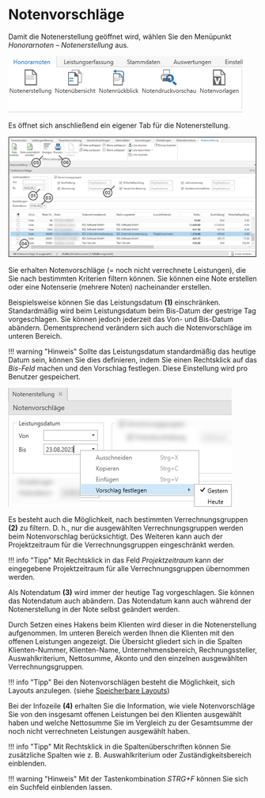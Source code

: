 # Notenvorschläge

Damit die Notenerstellung geöffnet wird, wählen Sie den Menüpunkt
*Honorarnoten – Notenerstellung* aus.


![](<img/image172.png>)

Es öffnet sich anschließend ein eigener Tab für die Notenerstellung.

![](<img/image173.png>)

Sie erhalten Notenvorschläge (= noch nicht verrechnete Leistungen), die
Sie nach bestimmten Kriterien filtern können. Sie können eine Note
erstellen oder eine Notenserie (mehrere Noten) nacheinander erstellen.

Beispielsweise können Sie das Leistungsdatum **(1)** einschränken.
Standardmäßig wird beim Leistungsdatum beim Bis-Datum der gestrige Tag
vorgeschlagen. Sie können jedoch jederzeit das Von- und Bis-Datum
abändern. Dementsprechend verändern sich auch die Notenvorschläge im
unteren Bereich.

!!! warning "Hinweis"
    Sollte das Leistungsdatum standardmäßig das heutige Datum sein, können
    Sie dies definieren, indem Sie einen Rechtsklick auf das *Bis-Feld*
    machen und den Vorschlag festlegen. Diese Einstellung wird pro Benutzer
    gespeichert.

![](<img/image174.png>)

Es besteht auch die Möglichkeit, nach bestimmten Verrechnungsgruppen
**(2)** zu filtern. D. h., nur die ausgewählten Verrechnungsgruppen werden
beim Notenvorschlag berücksichtigt. Des Weiteren kann auch der
Projektzeitraum für die Verrechnungsgruppen eingeschränkt werden.

!!! info "Tipp"
    Mit Rechtsklick in das Feld *Projektzeitraum* kann der eingegebene
    Projektzeitraum für alle Verrechnungsgruppen übernommen werden.

Als Notendatum **(3)** wird immer der heutige Tag vorgeschlagen. Sie
können das Notendatum auch abändern. Das Notendatum kann auch während
der Notenerstellung in der Note selbst geändert werden.

Durch Setzen eines Hakens beim Klienten wird dieser in die
Notenerstellung aufgenommen. Im unteren Bereich werden Ihnen die
Klienten mit den offenen Leistungen angezeigt. Die Übersicht gliedert
sich in die Spalten Klienten-Nummer, Klienten-Name, Unternehmensbereich,
Rechnungssteller, Auswahlkriterium, Nettosumme, Akonto und den einzelnen
ausgewählten Verrechnungsgruppen.

!!! info "Tipp"
    Bei den Notenvorschlägen besteht die Möglichkeit, sich Layouts anzulegen. (siehe [Speicherbare Layouts](/HONNext/Auswertungen/Speicherbare%20Layouts))

Bei der Infozeile **(4)** erhalten Sie die Information, wie viele
Notenvorschläge Sie von den insgesamt offenen Leistungen bei den
Klienten ausgewählt haben und welche Nettosumme Sie im Vergleich zu der
Gesamtsumme der noch nicht verrechneten Leistungen ausgewählt haben.

!!! info "Tipp"
    Mit Rechtsklick in die Spaltenüberschriften können Sie zusätzliche
    Spalten wie z. B. Auswahlkriterium oder Zuständigkeitsbereich einblenden.

!!! warning "Hinweis"
    Mit der Tastenkombination *STRG+F* können Sie sich ein Suchfeld einblenden lassen.